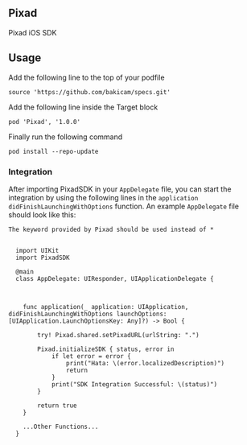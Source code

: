 ## Pixad
Pixad iOS SDK

## Usage
Add the following line to the top of your podfile

<pre><code>source 'https://github.com/bakicam/specs.git'</code></pre>

Add the following line inside the Target block

<pre><code>pod 'Pixad', '1.0.0'</code></pre>

Finally run the following command

<pre><code>pod install --repo-update</code></pre>

### Integration

After importing PixadSDK in your `AppDelegate` file, you can start the integration by using the following lines in the `application didFinishLaunchingWithOptions` function. An example `AppDelegate` file should look like this:

`The keyword provided by Pixad should be used instead of *`

<pre><code>
  import UIKit
  import PixadSDK

  @main
  class AppDelegate: UIResponder, UIApplicationDelegate {



    func application(_ application: UIApplication, didFinishLaunchingWithOptions launchOptions: [UIApplication.LaunchOptionsKey: Any]?) -> Bool {
        
        try! Pixad.shared.setPixadURL(urlString: ".")
        
        Pixad.initializeSDK { status, error in
            if let error = error {
                print("Hata: \(error.localizedDescription)")
                return
            }
            print("SDK Integration Successful: \(status)")
        }
        
        return true
    }
  
    ...Other Functions...
  }  
</code></pre>
